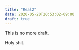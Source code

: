 ```yaml
---
title: "Real2"
date: 2020-05-20T20:53:02+09:00
draft: true
---
```


This is no more draft.

Holy shit.